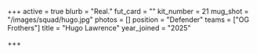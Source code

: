 +++
active = true
blurb = "Real."
fut_card = ""
kit_number = 21
mug_shot = "/images/squad/hugo.jpg"
photos = []
position = "Defender"
teams = ["OG Frothers"]
title = "Hugo Lawrence"
year_joined = "2025"

+++
